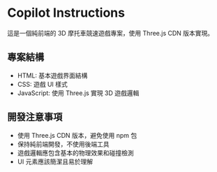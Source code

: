 # Copilot Instructions

這是一個純前端的 3D 摩托車競速遊戲專案，使用 Three.js CDN 版本實現。

## 專案結構
- HTML: 基本遊戲界面結構
- CSS: 遊戲 UI 樣式
- JavaScript: 使用 Three.js 實現 3D 遊戲邏輯

## 開發注意事項
- 使用 Three.js CDN 版本，避免使用 npm 包
- 保持純前端開發，不使用後端工具
- 遊戲邏輯應包含基本的物理效果和碰撞檢測
- UI 元素應該簡潔且易於理解
